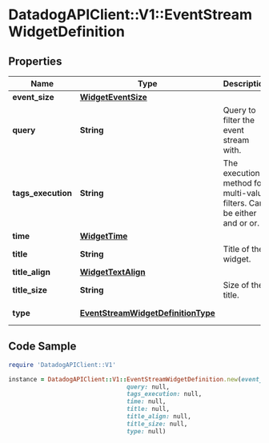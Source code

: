 # DatadogAPIClient::V1::EventStreamWidgetDefinition

## Properties

Name | Type | Description | Notes
------------ | ------------- | ------------- | -------------
**event_size** | [**WidgetEventSize**](WidgetEventSize.md) |  | [optional] 
**query** | **String** | Query to filter the event stream with. | 
**tags_execution** | **String** | The execution method for multi-value filters. Can be either and or or. | [optional] 
**time** | [**WidgetTime**](WidgetTime.md) |  | [optional] 
**title** | **String** | Title of the widget. | [optional] 
**title_align** | [**WidgetTextAlign**](WidgetTextAlign.md) |  | [optional] 
**title_size** | **String** | Size of the title. | [optional] 
**type** | [**EventStreamWidgetDefinitionType**](EventStreamWidgetDefinitionType.md) |  | [default to &#39;event_stream&#39;]

## Code Sample

```ruby
require 'DatadogAPIClient::V1'

instance = DatadogAPIClient::V1::EventStreamWidgetDefinition.new(event_size: null,
                                 query: null,
                                 tags_execution: null,
                                 time: null,
                                 title: null,
                                 title_align: null,
                                 title_size: null,
                                 type: null)
```


